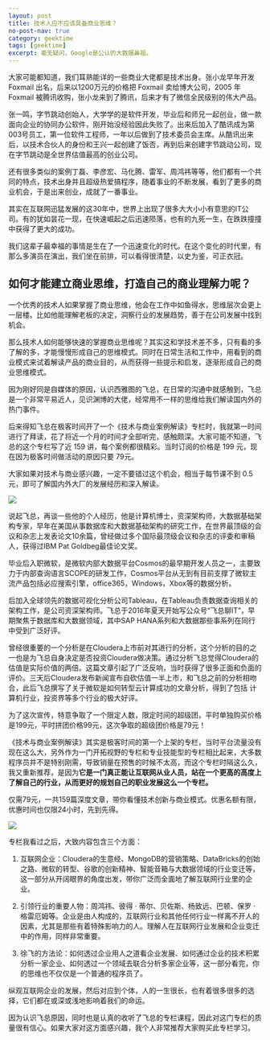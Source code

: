 ```yaml
---
layout: post
title: 技术人应不应该具备商业思维？
no-post-nav: true
category: geektime
tags: [geektime]
excerpt: 毫无疑问，Google是公认的大数据鼻祖。
---
```


​大家可能都知道，我们耳熟能详的一些商业大佬都是技术出身。张小龙早年开发 Foxmail 出名，后来以1200万元的价格把 Foxmail 卖给博大公司，2005 年 Foxmail 被腾讯收购，张小龙来到了腾讯，后来才有了微信全民级别的伟大产品。



张一鸣，字节跳动创始人，大学学的是软件开发，毕业后和师兄一起创业，做一款面向企业的协同办公软件，刚开始没经验因此失败了。出来后加入了酷讯成为第003号员工，第一位软件工程师，一年以后做到了技术委员会主席。从酷讯出来后，以技术合伙人的身份和王兴一起创建了饭否，再到后来创建字节跳动公司，现在字节跳动是全世界估值最高的创业公司。

还有很多类似的案例丁磊、李彦宏、马化腾、雷军、周鸿祎等等，他们都有一个共同的特点，技术出身并且超级热爱搞程序，随着事业的不断发展，看到了更多的商业机会，于是出来创业，成就了一番事业。


其实在互联网迅猛发展的这30年中，世界上出现了很多大大小小有意思的IT公司。有的犹如昙花一现，在快速崛起之后迅速陨落，也有的九死一生，在跌跌撞撞中获得了更大的成功。


我们这辈子最幸福的事情是生在了一个迅速变化的时代。在这个变化的时代里，有那么多演员在演出，我们坐在前排，可以看得很清楚，以史为鉴，可正衣冠。


## 如何才能建立商业思维，打造自己的商业理解力呢？



一个优秀的技术人如果掌握了商业思维，他会在工作中如鱼得水，思维层次会更上一层楼。比如他能理解老板的决定，洞察行业的发展趋势，善于在公司发展中找到机会。



那么技术人如何能够快速的掌握商业思维呢？其实这和学技术差不多，只有看的多了解的多，才能慢慢形成自己的思维模式。同时在日常生活和工作中，用看到的商业模式来试着解读产品的商业目的，从而获得一些提示和启发，逐渐形成自己的商业思维模式。



因为刚好同是自媒体的原因，认识西雅图的飞总，在日常的沟通中就感触到，飞总是一个非常平易近人，见识渊博的大佬，经常用不一样的思维给我们解读国内外的热门事件。


后来得知飞总在极客时间开了一个《技术与商业案例解读》专栏时，我就第一时间进行了拜读，花了将近一个月的时间才全部听完，感触颇深。大家可能不知道，飞总的这个专栏写了近 159 讲，每个案例都很精彩。当时订阅的价格是 199 元，现在因为极客时间做活动的原因只要 79元。


大家如果对技术与商业感兴趣，一定不要错过这个机会，相当于每节课不到 0.5 元，即可了解国内外大厂的发展经历和深入解读。


![](https://huangfeifei.github.io/assets/images/2019/geektime/business01.jpg)


说起飞总，再谈一些他的个人经历，他是计算机博士，资深架构师，大数据基础架构专家，早年在美国从事数据库和大数据基础架构的研究工作，在世界最顶级的会议和杂志上发表论文10余篇，曾经做过多个国际最顶级会议和杂志的评委和审稿人，获得过IBM Pat Goldbeg最佳论文奖。


毕业后入职微软，是微软内部大数据平台Cosmos的最早期开发人员之一，主要致力于内部查询语言SCOPE的研发工作，Cosmos平台从无到有目前支撑了微软主流产品包括必应搜索引擎，office365，Windows，Xbox等的数据分析。


后加入全球领先的数据可视化分析公司Tableau，在Tableau负责数据查询相关的架构工作，是公司资深架构师。飞总于2016年夏天开始写公众号“飞总聊IT”，早期聚焦于数据库和大数据领域，其中SAP HANA系列和大数据那些事系列在同行中受到广泛好评。



曾经很重要的一个分析是在Cloudera上市前对其进行的分析，这个分析的目的之一也是为飞总自身决定是否投资Cloudera做决策。通过分析飞总觉得Cloudera的估值是实际价值的两倍。这篇文章引起了广泛反响，当时获得了很多正面和负面的评价。三天后Cloudera发布新闻宣布自砍估值一半上市，和飞总之前的分析相吻合，此后飞总撰写了关于微软是如何转型云计算成功的文章分析，得到了包括 计算机行业，投资界等多个行业的极大好评。



为了这次宣传，特意争取了一个限定人数，限定时间的超级团，平时单独购买价格是199元，平时拼团价格99元，这次争取的超级团价格是79元！



《技术与商业案例解读》其实是极客时间的第一个上架的专栏，当时平台流量没有现在这么大，另外作为一门开拓视野的专栏和专业技能型的专栏相比起来，大多数程序员并不是特别刚需，导致销量在预售的时候不太高，而这个专栏时隔这么久，我又重新推荐，是因为**它是一门真正能让互联网从业人员，站在一个更高的高度上了解自己的行业，从而更好的规划自己的职业发展这么一个专栏。**



仅需79元，一共159篇深度文章，带你看懂技术创新与商业模式。优惠名额有限，优惠时间也仅限24小时，先到先得。


![](https://huangfeifei.github.io/assets/images/2019/geektime/business02.jpg)


专栏我看过之后，大致内容包含三个方面：


1. 互联网企业：Cloudera的生意经、MongoDB的营销策略、DataBricks的创始之路、微软的转型、谷歌的创新精神、智能音箱与大数据领域的行业变迁等，这一部分从开阔眼界的角度出发，带你广泛而全面地了解互联网行业里的企业。


2.  引领行业的重要人物：周鸿祎、彼得 · 蒂尔、贝佐斯、杨致远、巴顿、保罗 · 格雷厄姆等。企业是由人构成的，互联网行业和其他任何行业一样离不开人的因素，尤其是那些有着特殊影响力的人。理解人在互联网行业发展和企业变迁中的作用，同样非常重要。


3. 徐飞的方法论：如何透过企业用人之道看企业发展、如何通过企业的技术积累分析一家企业、如何透过一个领域去联合分析多家企业等，这一部分看完，你的思维也不仅仅是一个普通的程序员了。


纵观互联网企业的发展，然后对应到个体，人的一生很长，也有着很多很多的选择，它们都在或深或浅地影响着我们的命运。


因为认识飞总原因，同时也是认真的收听了飞总的专栏课程，因此对这门专栏的质量很有信心。如果大家对这方面感兴趣，我个人非常推荐大家购买此专栏学习。

